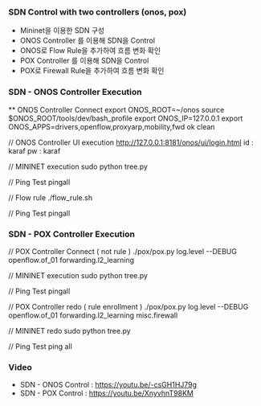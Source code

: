 ### SDN Control with two controllers (onos, pox)

* Mininet을 이용한 SDN 구성
* ONOS Controller 를 이용해 SDN을 Control 
* ONOS로 Flow Rule을 추가하여 흐름 변화 확인
* POX Controller 를 이용해 SDN을 Control
* POX로 Firewall Rule을 추가하여 흐름 변화 확인

### SDN - ONOS Controller Execution

** ONOS Controller Connect
export ONOS_ROOT=~/onos
source $ONOS_ROOT/tools/dev/bash_profile
export ONOS_IP=127.0.0.1
export ONOS_APPS=drivers,openflow,proxyarp,mobility,fwd
ok clean

// ONOS Controller UI execution
http://127.0.0.1:8181/onos/ui/login.html
id : karaf
pw : karaf

// MININET execution
sudo python tree.py

// Ping Test
pingall

// Flow rule 
./flow_rule.sh

// Ping Test
pingall

### SDN - POX Controller Execution

// POX Controller Connect ( not rule )
./pox/pox.py log.level --DEBUG openflow.of_01 
forwarding.l2_learning

// MININET execution
sudo python tree.py

// Ping Test
pingall

// POX Controller redo ( rule enrollment )
./pox/pox.py log.level --DEBUG openflow.of_01 
forwarding.l2_learning misc.firewall

// MININET redo
sudo python tree.py

// Ping Test
ping all

### Video
* SDN - ONOS Control : https://youtu.be/-csGH1HJ79g
* SDN - POX Control : https://youtu.be/XnyvhnT98KM









